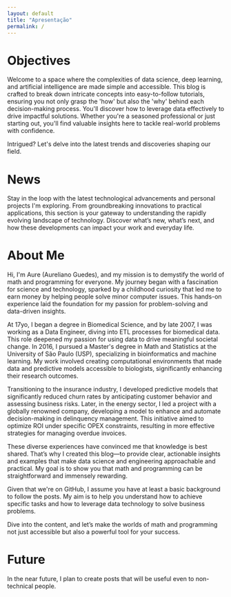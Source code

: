 ```yaml
---
layout: default
title: "Apresentação"
permalink: /
---
```



# Objectives
<a id="objectives"></a>
Welcome to a space where the complexities of data science, deep learning, and artificial intelligence are made simple and accessible. This blog is crafted to break down intricate concepts into easy-to-follow tutorials, ensuring you not only grasp the 'how' but also the 'why' behind each decision-making process. You'll discover how to leverage data effectively to drive impactful solutions. Whether you're a seasoned professional or just starting out, you'll find valuable insights here to tackle real-world problems with confidence.

Intrigued? Let's delve into the latest trends and discoveries shaping our field.

# News
<a id="news"></a>
Stay in the loop with the latest technological advancements and personal projects I'm exploring. From groundbreaking innovations to practical applications, this section is your gateway to understanding the rapidly evolving landscape of technology. Discover what’s new, what’s next, and how these developments can impact your work and everyday life.

# About Me
<a id="about-me"></a>
Hi, I'm Aure (Aureliano Guedes), and my mission is to demystify the world of math and programming for everyone. My journey began with a fascination for science and technology, sparked by a childhood curiosity that led me to earn money by helping people solve minor computer issues. This hands-on experience laid the foundation for my passion for problem-solving and data-driven insights.

At 17yo, I began a degree in Biomedical Science, and by late 2007, I was working as a Data Engineer, diving into ETL processes for biomedical data. This role deepened my passion for using data to drive meaningful societal change. In 2016, I pursued a Master's degree in Math and Statistics at the University of São Paulo (USP), specializing in bioinformatics and machine learning. My work involved creating computational environments that made data and predictive models accessible to biologists, significantly enhancing their research outcomes.

Transitioning to the insurance industry, I developed predictive models that significantly reduced churn rates by anticipating customer behavior and assessing business risks. Later, in the energy sector, I led a project with a globally renowned company, developing a model to enhance and automate decision-making in delinquency management. This initiative aimed to optimize ROI under specific OPEX constraints, resulting in more effective strategies for managing overdue invoices.

These diverse experiences have convinced me that knowledge is best shared. That’s why I created this blog—to provide clear, actionable insights and examples that make data science and engineering approachable and practical. My goal is to show you that math and programming can be straightforward and immensely rewarding.

Given that we're on GitHub, I assume you have at least a basic background to follow the posts. My aim is to help you understand how to achieve specific tasks and how to leverage data technology to solve business problems.

Dive into the content, and let’s make the worlds of math and programming not just accessible but also a powerful tool for your success.

# Future
<a id="future"></a>
In the near future, I plan to create posts that will be useful even to non-technical people.
